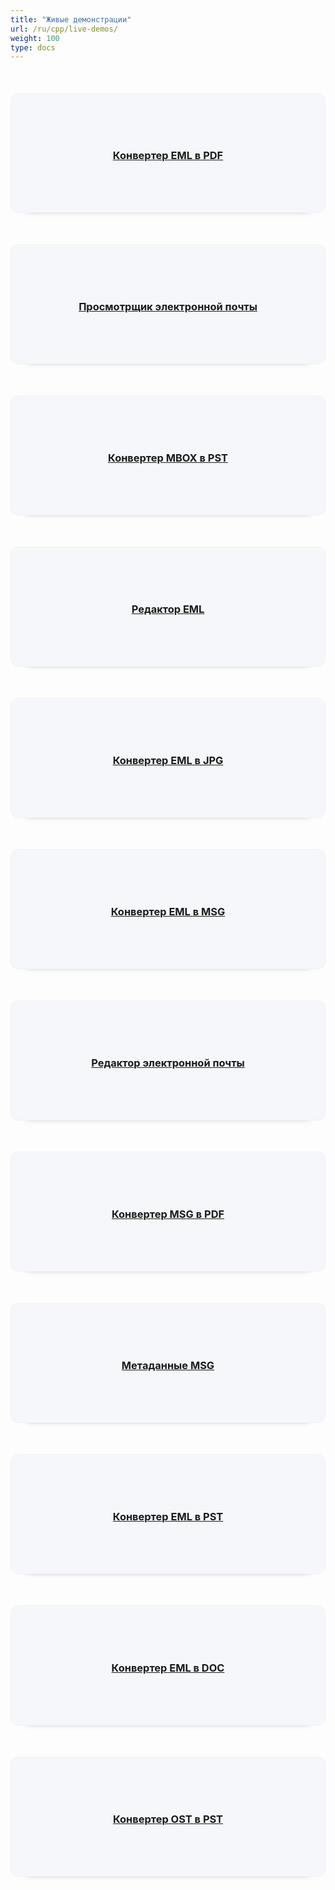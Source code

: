 ```yaml
---
title: "Живые демонстрации"
url: /ru/cpp/live-demos/
weight: 100
type: docs
---
```


<div class="row">
<div class="col-md-3 tc">
<a href="https://products.aspose.app/email/ru/conversion/eml-to-pdf">
<div class="democard">
<h3 style="text-align: center">
Конвертер EML в PDF
</h3>
</div>
</a>
</div>

<div class="col-md-3 tc">
<a href="https://products.aspose.app/email/ru/viewer">
<div class="democard">
<h3 style="text-align: center">
Просмотрщик электронной почты
</h3>
</div>
</a>
</div>

<div class="col-md-3 tc">
<a href="https://products.aspose.app/email/ru/conversion/mbox-to-pst">
<div class="democard">
<h3 style="text-align: center">
Конвертер MBOX в PST
</h3>
</div>
</a>
</div>

<div class="col-md-3 tc">
<a href="https://products.aspose.app/email/ru/editor/eml">
<div class="democard">
<h3 style="text-align: center">
Редактор EML
</h3>
</div>
</a>
</div>
</div>

<div class="row">

<div class="col-md-3 tc">
<a href="https://products.aspose.app/email/ru/conversion/eml-to-jpg">
<div class="democard">
<h3 style="text-align: center">
Конвертер EML в JPG
</h3>
</div>
</a>
</div>

<div class="col-md-3 tc">
<a href="https://products.aspose.app/email/ru/conversion/eml-to-msg">
<div class="democard">
<h3 style="text-align: center">
Конвертер EML в MSG
</h3>
</div>
</a>
</div>

<div class="col-md-3 tc">
<a href="https://products.aspose.app/email/ru/editor">
<div class="democard">
<h3 style="text-align: center">
Редактор электронной почты
</h3>
</div>
</a>
</div>

<div class="col-md-3 tc">
<a href="https://products.aspose.app/email/ru/conversion/msg-to-pdf">
<div class="democard">
<h3 style="text-align: center">
Конвертер MSG в PDF
</h3>
</div>
</a>
</div>

</div>

<div class="row">

<div class="col-md-3 tc">
<a href="https://products.aspose.app/email/ru/metadata/msg">
<div class="democard">
<h3 style="text-align: center">
Метаданные MSG
</h3>
</div>
</a>
</div>

<div class="col-md-3 tc">
<a href="https://products.aspose.app/email/ru/conversion/eml-to-pst">
<div class="democard">
<h3 style="text-align: center">
Конвертер EML в PST
</h3>
</div>
</a>
</div>

<div class="col-md-3 tc">
<a href="https://products.aspose.app/email/ru/conversion/eml-to-doc">
<div class="democard">
<h3 style="text-align: center">
Конвертер EML в DOC
</h3>
</div>
</a>
</div>

<div class="col-md-3 tc">
<a href="https://products.aspose.app/email/ru/conversion/ost-to-pst">
<div class="democard">
<h3 style="text-align: center">
Конвертер OST в PST
</h3>
</div>
</a>
</div>

</div>





<style>
.democard {
    padding: 20px;
    background: #f5f7fb;
    border-radius: 12px;
    min-height: 150px;
    display: flex;
    align-items: center;
    justify-content: center;
    flex-flow: column;
    box-shadow: 0 20px 10px -26px #333;
    border: 1px solid #f2f2f2;
    margin-top: 50px;
}
</style>